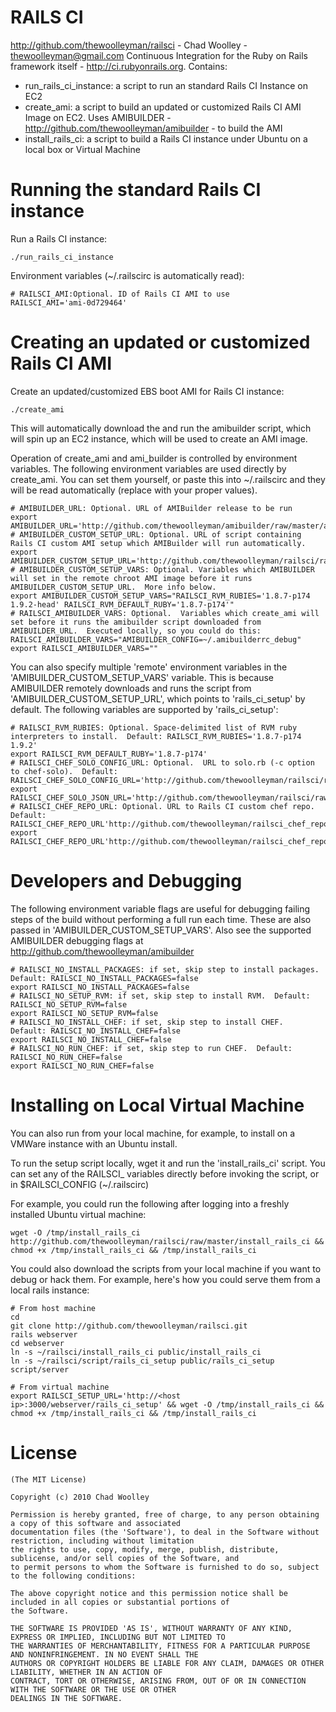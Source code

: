 RAILS CI
========
http://github.com/thewoolleyman/railsci - Chad Woolley - thewoolleyman@gmail.com
Continuous Integration for the Ruby on Rails framework itself - http://ci.rubyonrails.org.  Contains:

* run\_rails\_ci\_instance: a script to run an standard Rails CI Instance on EC2
* create\_ami: a script to build an updated or customized Rails CI AMI Image on EC2.  Uses AMIBUILDER - http://github.com/thewoolleyman/amibuilder - to build the AMI
* install\_rails\_ci: a script to build a Rails CI instance under Ubuntu on a local box or Virtual Machine

Running the standard Rails CI instance
======================================
Run a Rails CI instance:

    ./run_rails_ci_instance

Environment variables (~/.railscirc is automatically read):

    # RAILSCI_AMI:Optional. ID of Rails CI AMI to use
    RAILSCI_AMI='ami-0d729464'

Creating an updated or customized Rails CI AMI
==============================================
Create an updated/customized EBS boot AMI for Rails CI instance:

    ./create_ami

This will automatically download the and run the amibuilder script, which will spin up an EC2 instance, 
which will be used to create an AMI image.

Operation of create\_ami and  ami\_builder is controlled by environment variables.  The following 
environment variables are used directly by create_ami.  You can set them yourself, or paste this into ~/.railscirc and 
they will be read automatically (replace with your proper values).

    # AMIBUILDER_URL: Optional. URL of AMIBuilder release to be run
    export AMIBUILDER_URL='http://github.com/thewoolleyman/amibuilder/raw/master/amibuilder' 
    # AMIBUILDER_CUSTOM_SETUP_URL: Optional. URL of script containing Rails CI custom AMI setup which AMIBuilder will run automatically.
    export AMIBUILDER_CUSTOM_SETUP_URL='http://github.com/thewoolleyman/railsci/raw/master/script/rails_ci_setup'
    # AMIBUILDER_CUSTOM_SETUP_VARS: Optional. Variables which AMIBUILDER will set in the remote chroot AMI image before it runs AMIBUILDER_CUSTOM_SETUP_URL.  More info below.
    export AMIBUILDER_CUSTOM_SETUP_VARS="RAILSCI_RVM_RUBIES='1.8.7-p174 1.9.2-head' RAILSCI_RVM_DEFAULT_RUBY='1.8.7-p174'"
    # RAILSCI_AMIBUILDER_VARS: Optional.  Variables which create_ami will set before it runs the amibuilder script downloaded from AMIBUILDER_URL.  Executed locally, so you could do this: RAILSCI_AMIBUILDER_VARS="AMIBUILDER_CONFIG=~/.amibuilderrc_debug" 
    export RAILSCI_AMIBUILDER_VARS=""

You can also specify multiple 'remote' environment variables in the 'AMIBUILDER\_CUSTOM\_SETUP\_VARS' variable.  This is because AMIBUILDER remotely downloads and runs the script from 'AMIBUILDER\_CUSTOM\_SETUP\_URL', which points to 'rails\_ci\_setup' by default.  The following variables are supported by 'rails\_ci\_setup':

    # RAILSCI_RVM_RUBIES: Optional. Space-delimited list of RVM ruby interpreters to install.  Default: RAILSCI_RVM_RUBIES='1.8.7-p174 1.9.2'
    export RAILSCI_RVM_DEFAULT_RUBY='1.8.7-p174'
    # RAILSCI_CHEF_SOLO_CONFIG_URL: Optional.  URL to solo.rb (-c option to chef-solo).  Default: RAILSCI_CHEF_SOLO_CONFIG_URL='http://github.com/thewoolleyman/railsci/raw/master/chef/solo.rb'
    export RAILSCI_CHEF_SOLO_JSON_URL='http://github.com/thewoolleyman/railsci/raw/master/chef/node.json'
    # RAILSCI_CHEF_REPO_URL: Optional. URL to Rails CI custom chef repo.  Default: RAILSCI_CHEF_REPO_URL'http://github.com/thewoolleyman/railsci_chef_repo/tarball/master'    
    export RAILSCI_CHEF_REPO_URL'http://github.com/thewoolleyman/railsci_chef_repo/tarball/master'    
    
Developers and Debugging
========================
The following environment variable flags are useful for debugging failing steps of the build without performing a full run each time.  These are also passed in 'AMIBUILDER\_CUSTOM\_SETUP\_VARS'.  Also see the supported AMIBUILDER debugging flags at http://github.com/thewoolleyman/amibuilder

    # RAILSCI_NO_INSTALL_PACKAGES: if set, skip step to install packages.  Default: RAILSCI_NO_INSTALL_PACKAGES=false
    export RAILSCI_NO_INSTALL_PACKAGES=false
    # RAILSCI_NO_SETUP_RVM: if set, skip step to install RVM.  Default: RAILSCI_NO_SETUP_RVM=false
    export RAILSCI_NO_SETUP_RVM=false
    # RAILSCI_NO_INSTALL_CHEF: if set, skip step to install CHEF.  Default: RAILSCI_NO_INSTALL_CHEF=false
    export RAILSCI_NO_INSTALL_CHEF=false
    # RAILSCI_NO_RUN_CHEF: if set, skip step to run CHEF.  Default: RAILSCI_NO_RUN_CHEF=false
    export RAILSCI_NO_RUN_CHEF=false

Installing on Local Virtual Machine
===================================
You can also run from your local machine, for example, to install on a VMWare instance with an Ubuntu install.

To run the setup script locally, wget it and run the 'install\_rails\_ci' script.  You can set any of the RAILSCI\_ variables directly before invoking the script, or in $RAILSCI_CONFIG (~/.railscirc)

For example, you could run the following after logging into a freshly installed Ubuntu virtual machine:

    wget -O /tmp/install_rails_ci http://github.com/thewoolleyman/railsci/raw/master/install_rails_ci && chmod +x /tmp/install_rails_ci && /tmp/install_rails_ci
    
You could also download the scripts from your local machine if you want to debug or hack them.  For example, here's how you could serve them from a local rails instance:

    # From host machine
    cd
    git clone http://github.com/thewoolleyman/railsci.git
    rails webserver
    cd webserver
    ln -s ~/railsci/install_rails_ci public/install_rails_ci
    ln -s ~/railsci/script/rails_ci_setup public/rails_ci_setup
    script/server
    
    # From virtual machine
    export RAILSCI_SETUP_URL='http://<host ip>:3000/webserver/rails_ci_setup' && wget -O /tmp/install_rails_ci && chmod +x /tmp/install_rails_ci && /tmp/install_rails_ci

License
=======
    (The MIT License)

    Copyright (c) 2010 Chad Woolley

    Permission is hereby granted, free of charge, to any person obtaining a copy of this software and associated
    documentation files (the 'Software'), to deal in the Software without restriction, including without limitation
    the rights to use, copy, modify, merge, publish, distribute, sublicense, and/or sell copies of the Software, and
    to permit persons to whom the Software is furnished to do so, subject to the following conditions:

    The above copyright notice and this permission notice shall be included in all copies or substantial portions of
    the Software.

    THE SOFTWARE IS PROVIDED 'AS IS', WITHOUT WARRANTY OF ANY KIND, EXPRESS OR IMPLIED, INCLUDING BUT NOT LIMITED TO
    THE WARRANTIES OF MERCHANTABILITY, FITNESS FOR A PARTICULAR PURPOSE AND NONINFRINGEMENT. IN NO EVENT SHALL THE
    AUTHORS OR COPYRIGHT HOLDERS BE LIABLE FOR ANY CLAIM, DAMAGES OR OTHER LIABILITY, WHETHER IN AN ACTION OF
    CONTRACT, TORT OR OTHERWISE, ARISING FROM, OUT OF OR IN CONNECTION WITH THE SOFTWARE OR THE USE OR OTHER
    DEALINGS IN THE SOFTWARE.